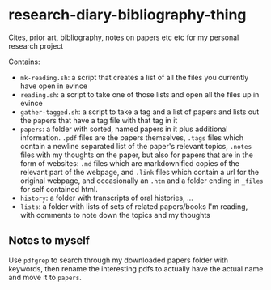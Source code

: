 # research-diary-bibliography-thing
Cites, prior art, bibliography, notes on papers etc etc for my personal research project

Contains:
- `mk-reading.sh`: a script that creates a list of all the files you currently have open in evince
- `reading.sh`: a script to take one of those lists and open all the files up in evince
- `gather-tagged.sh`: a script to take a tag and a list of papers and lists out the papers that have a tag file with that tag in it
- `papers`: a folder with sorted, named papers in it plus additional information. `.pdf` files are the papers themselves, `.tags` files which contain a newline separated list of the paper's relevant topics, `.notes` files with my thoughts on the paper, but also for papers that are in the form of websites: `.md` files which are markdownified copies of the relevant part of the webpage, and `.link` files which contain a url for the original webpage, and occasionally an `.htm` and a folder ending in `_files` for self contained html.
- `history`: a folder with transcripts of oral histories, ...
- `lists`: a folder with lists of sets of related papers/books I'm reading, with comments to note down the topics and my thoughts

## Notes to myself

Use `pdfgrep` to search through my downloaded papers folder with keywords, then rename the interesting pdfs to actually have the actual name and move it to `papers`.
